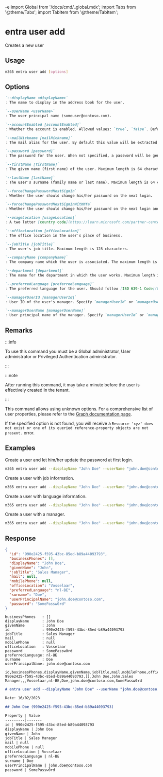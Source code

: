 -e <!-- DISCLAIMER: All secrets, passwords, and sensitive values in this document are examples only and not real credentials. -->
import Global from '/docs/cmd/_global.mdx';
import Tabs from '@theme/Tabs';
import TabItem from '@theme/TabItem';

# entra user add

Creates a new user

## Usage

```sh
m365 entra user add [options]
```

## Options

```md definition-list
`--displayName <displayName>`
: The name to display in the address book for the user.

`--userName <userName>`
: The user principal name (someuser@contoso.com).

`--accountEnabled [accountEnabled]`
: Whether the account is enabled. Allowed values: `true`, `false`. Defaults to `true`.

`--mailNickname [mailNickname]`
: The mail alias for the user. By default this value will be extracted from `userName`.

`--password [password]`
: The password for the user. When not specified, a password will be generated.

`--firstName [firstName]`
: The given name (first name) of the user. Maximum length is 64 characters.

`--lastName [lastName]`
: The user's surname (family name or last name). Maximum length is 64 characters.

`--forceChangePasswordNextSignIn`
: Whether the user should change his/her password on the next login.

`--forceChangePasswordNextSignInWithMfa`
: Whether the user should change his/her password on the next login and setup MFA.

`--usageLocation [usageLocation]`
: A two letter [country code](https://learn.microsoft.com/partner-center/EXAMPLE_SECRET_VALUE_PLACEHOLDER#country-and-region-codes) (ISO standard 3166). Required for users that will be assigned licenses.

`--officeLocation [officeLocation]` 
: The office location in the user's place of business.

`--jobTitle [jobTitle]`
: The user's job title. Maximum length is 128 characters.

`--companyName [companyName]`
: The company name which the user is associated. The maximum length is 64 characters.

`--department [department]`
: The name for the department in which the user works. Maximum length is 64 characters.

`--preferredLanguage [preferredLanguage]`
: The preferred language for the user. Should follow [ISO 639-1 Code](https://learn.microsoft.com/openspecs/office_standards/ms-oe376/6c085406-a698-4e12-9d4d-c3b0ee3dbc4a). Example: `en-US`.

`--managerUserId [managerUserId]`
: User ID of the user's manager. Specify `managerUserId` or `managerUserName` but not both.

`--managerUserName [managerUserName]`
: User principal name of the manager. Specify `managerUserId` or `managerUserName` but not both.
```

<Global />

## Remarks

:::info

To use this command you must be a Global administrator, User administrator or Privileged Authentication administrator.

:::

:::note

After running this command, it may take a minute before the user is effectively created in the tenant.

:::

This command allows using unknown options. For a comprehensive list of user properties, please refer to the [Graph documentation page](https://learn.microsoft.com/graph/api/resources/user?view=graph-rest-1.0#properties).

If the specified option is not found, you will receive a `Resource 'xyz' does not exist or one of its queried reference-property objects are not present.` error.

## Examples

Create a user and let him/her update the password at first login.

```sh
m365 entra user add --displayName "John Doe" --userName "john.doe@contoso.com" --password "SomePassw0rd" --forceChangePasswordNextSignIn
```

Create a user with job information.

```sh
m365 entra user add --displayName "John Doe" --userName "john.doe@contoso.com" --password "SomePassw0rd" --firstName John --lastName Doe --jobTitle "Sales Manager" --companyName Contoso --department Sales --officeLocation Vosselaar --forceChangePasswordNextSignIn
```

Create a user with language information.

```sh
m365 entra user add --displayName "John Doe" --userName "john.doe@contoso.com" --preferredLanguage "nl-BE" --usageLocation BE --forceChangePasswordNextSignIn
```

Create a user with a manager.

```sh
m365 entra user add --displayName "John Doe" --userName "john.doe@contoso.com" --managerUserName "adele@contoso.com"
```

## Response

<Tabs>
  <TabItem value="JSON">

  ```json
  {
    "id": "990e2425-f595-43bc-85ed-b89a44093793",
    "businessPhones": [],
    "displayName": "John Doe",
    "givenName": "John",
    "jobTitle": "Sales Manager",
    "mail": null,
    "mobilePhone": null,
    "officeLocation": "Vosselaar",
    "preferredLanguage": "nl-BE",
    "surname": "Doe",
    "userPrincipalName": "john.doe@contoso.com",
    "password": "SomePassw0rd"
  }
  ```

  </TabItem>
  <TabItem value="Text">

  ```text
  businessPhones   : []
  displayName      : John Doe
  givenName        : John
  id               : 990e2425-f595-43bc-85ed-b89a44093793
  jobTitle         : Sales Manager
  mail             : null
  mobilePhone      : null
  officeLocation   : Vosselaar
  password         : SomePassw0rd
  preferredLanguage: nl-BE
  surname          : Doe
  userPrincipalName: john.doe@contoso.com
  ```

  </TabItem>
  <TabItem value="CSV">

  ```csv
  id,businessPhones,displayName,givenName,jobTitle,mail,mobilePhone,officeLocation,preferredLanguage,surname,userPrincipalName,password
  990e2425-f595-43bc-85ed-b89a44093793,[],John Doe,John,Sales Manager,,,Vosselaar,nl-BE,Doe,john.doe@contoso.com,SomePassw0rd
  ```

  </TabItem>
  <TabItem value="Markdown">

  ```md
  # entra user add --displayName "John Doe" --userName "john.doe@contoso.com" --password "SomePassw0rd" --firstName "John" --lastName "Doe" --jobTitle "Sales Manager" --officeLocation "Vosselaar" --preferredLanguage "nl-BE"

  Date: 16/02/2023

  ## John Doe (990e2425-f595-43bc-85ed-b89a44093793)

  Property | Value
  ---------|-------
  id | 990e2425-f595-43bc-85ed-b89a44093793
  displayName | John Doe
  givenName | John
  jobTitle | Sales Manager
  mail | null
  mobilePhone | null
  officeLocation | Vosselaar
  preferredLanguage | nl-BE
  surname | Doe
  userPrincipalName | john.doe@contoso.com
  password | SomePassw0rd
  ```

  </TabItem>
</Tabs>
